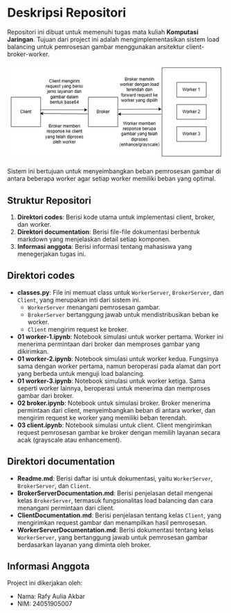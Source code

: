 # Deskripsi Repositori

Repositori ini dibuat untuk memenuhi tugas mata kuliah **Komputasi Jaringan**. Tujuan dari project ini adalah mengimplementasikan sistem load balancing untuk pemrosesan gambar menggunakan arsitektur client-broker-worker.

<img src="/images/diagram-light.png">

Sistem ini bertujuan untuk menyeimbangkan beban pemrosesan gambar di antara beberapa worker agar setiap worker memiliki beban yang optimal.

## Struktur Repositori

1. **Direktori codes**: Berisi kode utama untuk implementasi client, broker, dan worker.
2. **Direktori documentation**: Berisi file-file dokumentasi berbentuk markdown yang menjelaskan detail setiap komponen.
3. **Informasi anggota**: Berisi informasi tentang mahasiswa yang menegerjakan tugas ini.

## Direktori codes

- **classes.py**: File ini memuat class untuk `WorkerServer`, `BrokerServer`, dan `Client`, yang merupakan inti dari sistem ini.
  - `WorkerServer` menangani pemrosesan gambar.
  - `BrokerServer` bertanggung jawab untuk mendistribusikan beban ke worker.
  - `Client` mengirim request ke broker.
- **01 worker-1.ipynb**: Notebook simulasi untuk worker pertama. Worker ini menerima permintaan dari broker dan memproses gambar yang dikirimkan.
- **01 worker-2.ipynb**: Notebook simulasi untuk worker kedua. Fungsinya sama dengan worker pertama, namun beroperasi pada alamat dan port yang berbeda untuk menguji load balancing.
- **01 worker-3.ipynb**: Notebook simulasi untuk worker ketiga. Sama seperti worker lainnya, beroperasi untuk menerima dan memproses gambar dari broker.
- **02 broker.ipynb**: Notebook untuk simulasi broker. Broker menerima permintaan dari client, menyeimbangkan beban di antara worker, dan mengirim request ke worker yang memiliki beban terendah.
- **03 client.ipynb**: Notebook simulasi untuk client. Client mengirimkan request pemrosesan gambar ke broker dengan memilih layanan secara acak (grayscale atau enhancement).

## Direktori documentation

- **Readme.md**: Berisi daftar isi untuk dokumentasi, yaitu `WorkerServer`, `BrokerServer`, dan `Client`.
- **BrokerServerDocumentation.md**: Berisi penjelasan detail mengenai kelas `BrokerServer`, termasuk fungsionalitas load balancing dan cara menangani permintaan dari client.
- **ClientDocumentation.md**: Berisi penjelasan tentang kelas `Client`, yang mengirimkan request gambar dan menampilkan hasil pemrosesan.
- **WorkerServerDocumentation.md**: Berisi dokumentasi tentang kelas `WorkerServer`, yang bertanggung jawab untuk pemrosesan gambar berdasarkan layanan yang diminta oleh broker.

## Informasi Anggota

Project ini dikerjakan oleh:
- Nama: Rafy Aulia Akbar
- NIM: 24051905007
